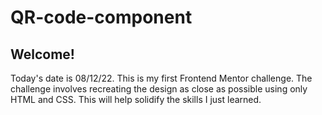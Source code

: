 # QR-code-component

## Welcome!

Today's date is 08/12/22. This is my first Frontend Mentor challenge. The challenge involves recreating the design as close as possible using only HTML and CSS. This will help solidify the skills I just learned. 
